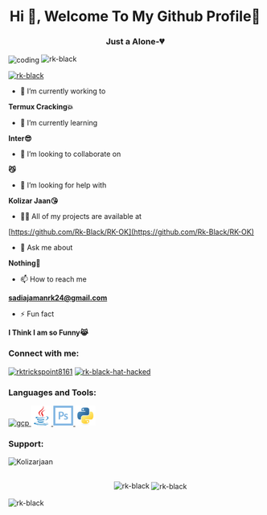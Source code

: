 
<h1 align="center">Hi 👋, Welcome To My Github Profile🙂</h1>
<h3 align="center">Just a Alone-💔</h3>
<img align="center" alt="coding" width="400" src="https://images.app.goo.gl/a3vYgED7hhpgSPXj8"
<p align="left"> <img src="https://komarev.com/ghpvc/?username=Safa-404&label=Profile%20views&color=0e75b6&style=flat" alt="rk-black" /> </p>

<p align="left"> <a href="https://github.com/ryo-ma/github-profile-trophy"><img src="https://github-profile-trophy.vercel.app/?username=rk-black" alt="rk-black" /></a> </p>

- 🔭 I’m currently working to 


**Termux Cracking💥**



- 🌱 I’m currently learning 


**Inter😎**



- 👯 I’m looking to collaborate on 


**😼**



- 🤝 I’m looking for help with 


**Kolizar Jaan😘**



- 👨‍💻 All of my projects are available at 


[https://github.com/Rk-Black/RK-OK](https://github.com/Rk-Black/RK-OK)



- 💬 Ask me about 


**Nothing🥱**



- 📫 How to reach me


**sadiajamanrk24@gmail.com**



- ⚡ Fun fact 


**I Think I am so Funny😹**



<h3 align="left">Connect with me:</h3>
<p align="left">
<a href="https://www.youtube.com/c/rktrickspoint8161" target="blank"><img align="center" src="https://raw.githubusercontent.com/rahuldkjain/github-profile-readme-generator/master/src/images/icons/Social/youtube.svg" alt="rktrickspoint8161" height="30" width="40" /></a>
<a href="https://www.hackerrank.com/rk-black-hat-hacked" target="blank"><img align="center" src="https://raw.githubusercontent.com/rahuldkjain/github-profile-readme-generator/master/src/images/icons/Social/hackerrank.svg" alt="rk-black-hat-hacked" height="30" width="40" /></a>
</p>

<h3 align="left">Languages and Tools:</h3>
<p align="left"> <a href="https://cloud.google.com" target="_blank" rel="noreferrer"> <img src="https://www.vectorlogo.zone/logos/google_cloud/google_cloud-icon.svg" alt="gcp" width="40" height="40"/> </a> <a href="https://www.java.com" target="_blank" rel="noreferrer"> <img src="https://raw.githubusercontent.com/devicons/devicon/master/icons/java/java-original.svg" alt="java" width="40" height="40"/> </a> <a href="https://www.photoshop.com/en" target="_blank" rel="noreferrer"> <img src="https://raw.githubusercontent.com/devicons/devicon/master/icons/photoshop/photoshop-line.svg" alt="photoshop" width="40" height="40"/> </a> <a href="https://www.python.org" target="_blank" rel="noreferrer"> <img src="https://raw.githubusercontent.com/devicons/devicon/master/icons/python/python-original.svg" alt="python" width="40" height="40"/> </a> </p>

<h3 align="left">Support:</h3>
<p><a href="https://ko-fi.com/Kolizarjaan"> <img align="left" src="https://cdn.ko-fi.com/cdn/kofi3.png?v=3" height="50" width="210" alt="Kolizarjaan" /></a></p><br><br>

<p><img align="left" src="https://github-readme-stats.vercel.app/api/top-langs?username=rk-black&show_icons=true&locale=en&layout=compact" alt="rk-black" /></p>

<p>&nbsp;<img align="center" src="https://github-readme-stats.vercel.app/api?username=rk-black&show_icons=true&locale=en" alt="rk-black" /></p>

<p><img align="center" src="https://github-readme-streak-stats.herokuapp.com/?user=rk-black&" alt="rk-black" /></p>

 











